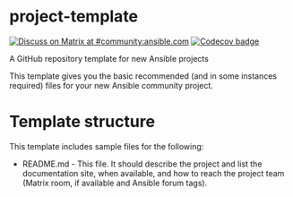 # project-template
[![Discuss on Matrix at #community:ansible.com](https://img.shields.io/matrix/community:ansible.com.svg?server_fqdn=ansible-accounts.ems.host&label=Discuss%20on%20Matrix%20at%20%23community:ansible.com&logo=matrix)](https://matrix.to/#/#community:ansible.com)
[![Codecov badge](https://img.shields.io/codecov/c/github/ansible-community/project-template)](https://codecov.io/gh/ansible-community/project-template)

A GitHub repository template for new Ansible projects

This template gives you the basic recommended (and in some instances required) files for your new Ansible community project.

# Template structure
This template includes sample files for the following:
- README.md - This file. It should describe the project and list the documentation site, when available, and how to reach the project team (Matrix room, if available and Ansible forum tags).

